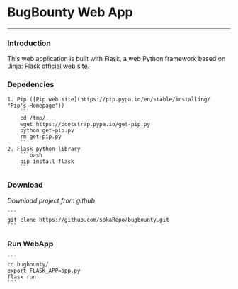 # BugBounty Web App
-------------------

### Introduction

This web application is built with Flask, a web Python framework based on Jinja:
[Flask official web site](http://flask.pocoo.org/ "Flask's Homepage").


### Depedencies

	1. Pip ([Pip web site](https://pip.pypa.io/en/stable/installing/ "Pip's Homepage"))
		```
		cd /tmp/
		wget https://bootstrap.pypa.io/get-pip.py
		python get-pip.py
		rm get-pip.py
		```
	2. Flask python library
		```bash
		pip install flask
		```

### Download

*Download project from github*

	```
	git clone https://github.com/sokaRepo/bugbounty.git
	```

### Run WebApp

	```
	cd bugbounty/
	export FLASK_APP=app.py
	flask run
	```